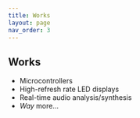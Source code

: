 ```yaml
---
title: Works
layout: page
nav_order: 3
---
```


## Works

- Microcontrollers
- High-refresh rate LED displays
- Real-time audio analysis/synthesis
- *Way* more...
